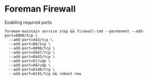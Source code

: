 # Foreman Firewall
Enabling required ports
```shell
foreman-maintain service stop && firewall-cmd --permanent --add-port=8000/tcp \
  --add-port=443/tcp \
  --add-port=80/tcp \
  --add-port=9090/tcp \
  --add-port=5647/tcp \
  --add-port=8443/tcp \
  --add-port=67/udp \
  --add-port=68/udp \
  --add-port=8140/tcp \
  --add-port=8141/tcp && reboot now
```
